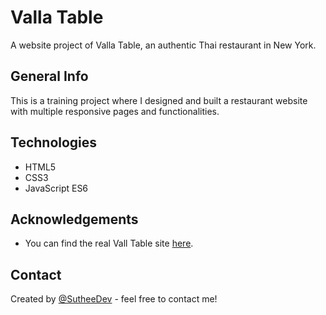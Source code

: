 # Valla Table

A website project of Valla Table, an authentic Thai restaurant in New York.

## General Info

This is a training project where I designed and built a restaurant website with multiple responsive pages and functionalities.

## Technologies

- HTML5
- CSS3
- JavaScript ES6

## Acknowledgements

- You can find the real Vall Table site [here](https://www.vallatable.com/).

## Contact

Created by [@SutheeDev](https://github.com/SutheeDev) - feel free to contact me!
